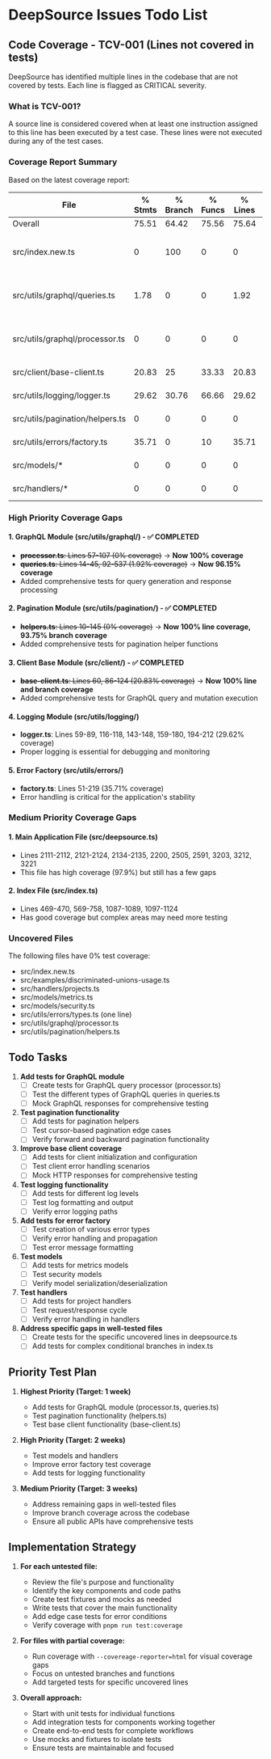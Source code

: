 # DeepSource Issues Todo List

## Code Coverage - TCV-001 (Lines not covered in tests)

DeepSource has identified multiple lines in the codebase that are not covered by tests. Each line is flagged as CRITICAL severity.

### What is TCV-001?
A source line is considered covered when at least one instruction assigned to this line has been executed by a test case. These lines were not executed during any of the test cases.

### Coverage Report Summary
Based on the latest coverage report:

| File | % Stmts | % Branch | % Funcs | % Lines | Priority Areas |
|------|---------|----------|---------|---------|----------------|
| Overall | 75.51 | 64.42 | 75.56 | 75.64 | - |
| src/index.new.ts | 0 | 100 | 0 | 0 | Highest priority - completely untested |
| src/utils/graphql/queries.ts | 1.78 | 0 | 0 | 1.92 | Highest priority - almost no coverage |
| src/utils/graphql/processor.ts | 0 | 0 | 0 | 0 | Highest priority - no coverage |
| src/client/base-client.ts | 20.83 | 25 | 33.33 | 20.83 | High priority |
| src/utils/logging/logger.ts | 29.62 | 30.76 | 66.66 | 29.62 | High priority |
| src/utils/pagination/helpers.ts | 0 | 0 | 0 | 0 | High priority |
| src/utils/errors/factory.ts | 35.71 | 0 | 10 | 35.71 | High priority |
| src/models/* | 0 | 0 | 0 | 0 | High priority |
| src/handlers/* | 0 | 0 | 0 | 0 | High priority |

### High Priority Coverage Gaps

#### 1. GraphQL Module (src/utils/graphql/) - ✅ COMPLETED
- ~~**processor.ts**: Lines 57-107 (0% coverage)~~ → **Now 100% coverage**
- ~~**queries.ts**: Lines 14-45, 92-537 (1.92% coverage)~~ → **Now 96.15% coverage**
- Added comprehensive tests for query generation and response processing

#### 2. Pagination Module (src/utils/pagination/) - ✅ COMPLETED
- ~~**helpers.ts**: Lines 10-145 (0% coverage)~~ → **Now 100% line coverage, 93.75% branch coverage**
- Added comprehensive tests for pagination helper functions

#### 3. Client Base Module (src/client/) - ✅ COMPLETED
- ~~**base-client.ts**: Lines 60, 86-124 (20.83% coverage)~~ → **Now 100% line and branch coverage**
- Added comprehensive tests for GraphQL query and mutation execution

#### 4. Logging Module (src/utils/logging/)
- **logger.ts**: Lines 59-89, 116-118, 143-148, 159-180, 194-212 (29.62% coverage)
- Proper logging is essential for debugging and monitoring

#### 5. Error Factory (src/utils/errors/)
- **factory.ts**: Lines 51-219 (35.71% coverage)
- Error handling is critical for the application's stability

### Medium Priority Coverage Gaps

#### 1. Main Application File (src/deepsource.ts)
- Lines 2111-2112, 2121-2124, 2134-2135, 2200, 2505, 2591, 3203, 3212, 3221
- This file has high coverage (97.9%) but still has a few gaps

#### 2. Index File (src/index.ts)
- Lines 469-470, 569-758, 1087-1089, 1097-1124
- Has good coverage but complex areas may need more testing

### Uncovered Files
The following files have 0% test coverage:
- src/index.new.ts
- src/examples/discriminated-unions-usage.ts
- src/handlers/projects.ts
- src/models/metrics.ts
- src/models/security.ts
- src/utils/errors/types.ts (one line)
- src/utils/graphql/processor.ts
- src/utils/pagination/helpers.ts

## Todo Tasks

1. **Add tests for GraphQL module**
   - [ ] Create tests for GraphQL query processor (processor.ts)
   - [ ] Test the different types of GraphQL queries in queries.ts
   - [ ] Mock GraphQL responses for comprehensive testing

2. **Test pagination functionality**
   - [ ] Add tests for pagination helpers
   - [ ] Test cursor-based pagination edge cases
   - [ ] Verify forward and backward pagination functionality

3. **Improve base client coverage**
   - [ ] Add tests for client initialization and configuration
   - [ ] Test client error handling scenarios
   - [ ] Mock HTTP responses for comprehensive testing

4. **Test logging functionality**
   - [ ] Add tests for different log levels
   - [ ] Test log formatting and output
   - [ ] Verify error logging paths

5. **Add tests for error factory**
   - [ ] Test creation of various error types
   - [ ] Verify error handling and propagation
   - [ ] Test error message formatting

6. **Test models**
   - [ ] Add tests for metrics models
   - [ ] Test security models
   - [ ] Verify model serialization/deserialization

7. **Test handlers**
   - [ ] Add tests for project handlers
   - [ ] Test request/response cycle
   - [ ] Verify error handling in handlers

8. **Address specific gaps in well-tested files**
   - [ ] Create tests for the specific uncovered lines in deepsource.ts
   - [ ] Add tests for complex conditional branches in index.ts

## Priority Test Plan

1. **Highest Priority (Target: 1 week)**
   - Add tests for GraphQL module (processor.ts, queries.ts)
   - Test pagination functionality (helpers.ts)
   - Test base client functionality (base-client.ts)

2. **High Priority (Target: 2 weeks)**
   - Test models and handlers
   - Improve error factory test coverage
   - Add tests for logging functionality

3. **Medium Priority (Target: 3 weeks)**
   - Address remaining gaps in well-tested files
   - Improve branch coverage across the codebase
   - Ensure all public APIs have comprehensive tests

## Implementation Strategy

1. **For each untested file:**
   - Review the file's purpose and functionality
   - Identify the key components and code paths
   - Create test fixtures and mocks as needed
   - Write tests that cover the main functionality
   - Add edge case tests for error conditions
   - Verify coverage with `pnpm run test:coverage`

2. **For files with partial coverage:**
   - Run coverage with `--covereage-reporter=html` for visual coverage gaps
   - Focus on untested branches and functions
   - Add targeted tests for specific uncovered lines

3. **Overall approach:**
   - Start with unit tests for individual functions
   - Add integration tests for components working together
   - Create end-to-end tests for complete workflows
   - Use mocks and fixtures to isolate tests
   - Ensure tests are maintainable and focused